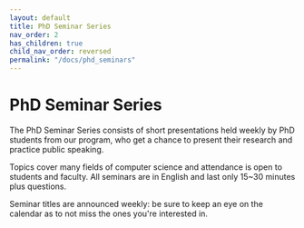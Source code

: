 ```yaml
---
layout: default
title: PhD Seminar Series
nav_order: 2
has_children: true
child_nav_order: reversed
permalink: "/docs/phd_seminars"
---
```


# PhD Seminar Series

The PhD Seminar Series consists of short presentations held weekly by PhD students from our program, who get a chance to present their research and practice public speaking.

Topics cover many fields of computer science and attendance is open to students and faculty.
All seminars are in English and last only 15~30 minutes plus questions.

Seminar titles are announced weekly: be sure to keep an eye on the calendar as to not miss the ones you're interested in.